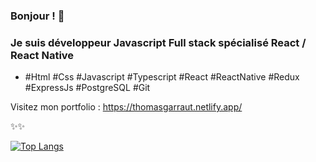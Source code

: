 ### Bonjour ! 👋

### Je suis développeur Javascript Full stack spécialisé React / React Native

- #Html #Css #Javascript #Typescript #React #ReactNative #Redux #ExpressJs #PostgreSQL #Git





Visitez mon portfolio : https://thomasgarraut.netlify.app/

✨✨


[![Top Langs](https://github-readme-stats.vercel.app/api/top-langs/?username=Thomas-279&theme=calm&layout=compact)](https://github.com/Thomas-279/github-readme-stats)
